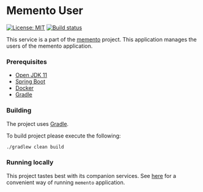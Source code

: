 # Memento User
[![License: MIT](https://img.shields.io/badge/License-MIT-yellow.svg)](https://opensource.org/licenses/MIT)
[![Build status](https://github.com/tzarsmango/memento-user/workflows/Publish%20master/badge.svg)](https://github.com/tzarsmango/memento-user/actions)


This service is a part of the [memento](https://github.com/users/tzarsmango/projects/1) project. This application manages
the users of the memento application.


### Prerequisites

- [Open JDK 11](https://openjdk.java.net/projects/jdk/11/)
- [Spring Boot](https://spring.io/projects/spring-boot)
- [Docker](https://www.docker.com)
- [Gradle](https://gradle.org)

### Building

The project uses [Gradle](https://gradle.org/).

To build project please execute the following:

```bash
./gradlew clean build
```

### Running locally
This project tastes best with its companion services. See [here](https://github.com/tzarsmango/memento-docker) for a 
convenient way of running `memento` application.
